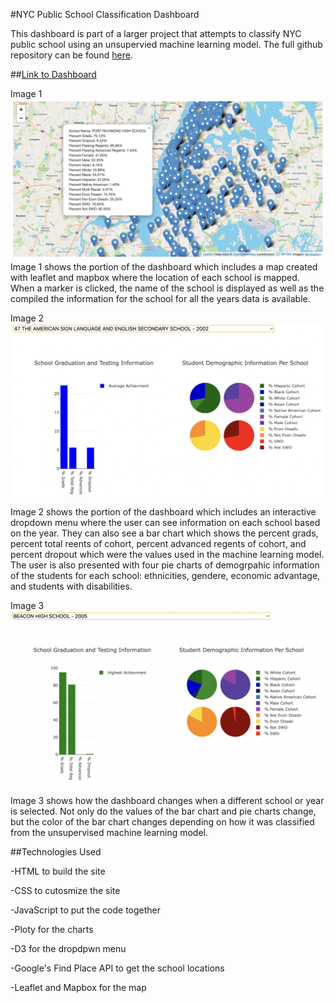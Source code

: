 #NYC Public School Classification Dashboard 

This dashboard is part of a larger project that attempts to classify NYC public school using an unsupervied machine learning model. The full github repository can be found [here](https://github.com/es2681/student_analysis_project). 

##[Link to Dashboard](https://amairanir.github.io/school_dashboard/)

Image 1
![](https://github.com/AmairaniR/school_dashboard/blob/main/images/dashboard_map.png)
Image 1 shows the portion of the dashboard which includes a map created with leaflet and mapbox where the location of each school is mapped. When a marker is clicked, the name of the school is displayed as well as the compiled the information for the school for all the years data is available. 

Image 2
![](https://github.com/AmairaniR/school_dashboard/blob/main/images/dashboard_average.png)

Image 2 shows the portion of the dashboard which includes an interactive dropdown menu where the user can see information on each school based on the year. They can also see a bar chart which shows the percent grads, percent total reents of cohort, percent advanced regents of cohort, and percent dropout which were the values used in the machine learning model. The user is also presented with four pie charts of demogrpahic information of the students for each school: ethnicities, gendere, economic advantage, and students with disabilities. 

Image 3
![](https://github.com/AmairaniR/school_dashboard/blob/main/images/dashboard_highest.png)

Image 3 shows how the dashboard changes when a different school or year is selected. Not only do the values of the bar chart and pie charts change, but the color of the bar chart changes depending on how it was classified from the unsupervised machine learning model. 

##Technologies Used

-HTML to build the site

-CSS to cutosmize the site

-JavaScript to put the code together

-Ploty for the charts

-D3 for the dropdpwn menu

-Google's Find Place API to get the school locations

-Leaflet and Mapbox for the map 
